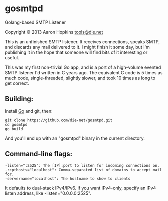 gosmtpd
=======

Golang-based SMTP Listener

Copyright &copy; 2013 Aaron Hopkins tools@die.net

This is an unfinished SMTP listener.  It receives connections, speaks SMTP,
and discards any mail delivered to it.  I might finish it some day, but I'm
publishing it in the hope that someone will find bits of it interesting or
useful.

This was my first non-trivial Go app, and is a port of a high-volume evented
SMTP listener I'd written in C years ago.  The equivalent C code is 5 times
as much code, single-threaded, slightly slower, and took 10 times as long to
get correct.

Building:
--------

Install [Go](http://golang.org/doc/install) and git, then:

	git clone https://github.com/die-net/gosmtpd.git
	cd gosmtpd
	go build

And you'll end up with an "gosmtpd" binary in the current directory.

Command-line flags:
------------------

	-listen=":2525": The [IP]:port to listen for incoming connections on.
	-rcpthosts="localhost": Comma-separated list of domains to accept mail for.
	-servername="localhost": The hostname to show to clients

It defaults to dual-stack IPv4/IPv6.  If you want IPv4-only, specify an IPv4
listen address, like -listen="0.0.0.0:2525".
